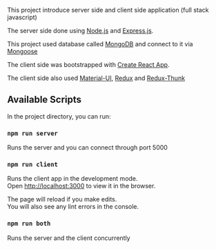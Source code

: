 This project introduce server side and client side application (full stack javascript)

The server side done using [Node.js](https://nodejs.org/en) and [Express.js](https://expressjs.com).

This project used database called [MongoDB](https://www.mongodb.com) and connect to it via [Mongoose](https://mongoosejs.com)

The client side was bootstrapped with [Create React App](https://github.com/facebook/create-react-app).

The client side also used [Material-UI](https://material-ui.com/), [Redux](https://redux.js.org) and [Redux-Thunk](https://github.com/reduxjs/redux-thunk)

## Available Scripts

In the project directory, you can run:

### `npm run server`

Runs the server and you can connect through port 5000

### `npm run client`

Runs the client app in the development mode.<br>
Open [http://localhost:3000](http://localhost:3000) to view it in the browser.

The page will reload if you make edits.<br>
You will also see any lint errors in the console.

### `npm run both`

Runs the server and the client concurrently
